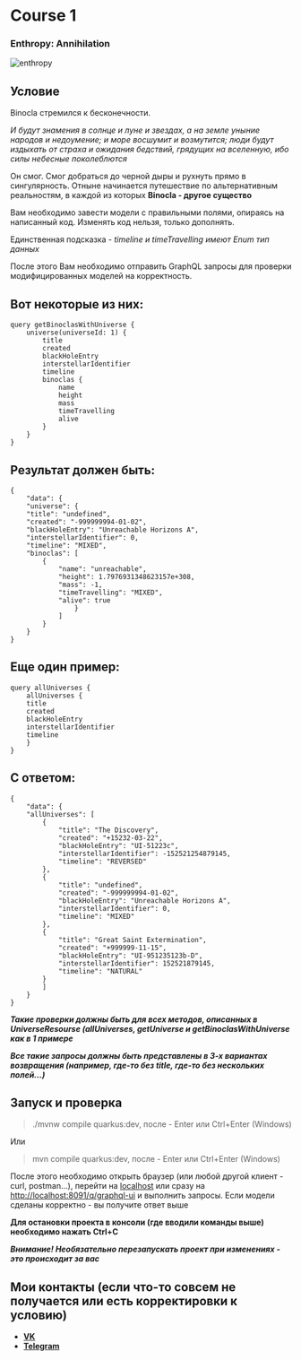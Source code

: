 # Course 1 #

### Enthropy: Annihilation

![enthropy](https://sun9-37.userapi.com/impg/2768knmp1sOk_lSp5u1ewaNSP3wCOEKXVOLN8A/Y9ljTC55gVE.jpg?size=1900x1188&quality=96&sign=9bed2156e73d497275594c91d7fcaccb&type=album)

## Условие ##

Binocla стремился к бесконечности.

*И будут знамения в солнце и луне и звездах, а на земле уныние народов и недоумение; и море восшумит и возмутится; люди
будут издыхать от страха и ожидания бедствий, грядущих на вселенную, ибо силы небесные поколеблются*

Он смог. Смог добраться до черной дыры и рухнуть прямо в сингулярность. Отныне начинается путешествие по альтернативным
реальностям, в каждой из которых **Binocla - другое существо**

Вам необходимо завести модели с правильными полями, опираясь на написанный код. Изменять код нельзя, только дополнять.

Единственная подсказка - *timeline и timeTravelling имеют Enum тип данных*

После этого Вам необходимо отправить GraphQL запросы для проверки модифицированных моделей на корректность.

**Вот некоторые из них**:
-

    query getBinoclasWithUniverse {
        universe(universeId: 1) {
            title
            created
            blackHoleEntry
            interstellarIdentifier
            timeline
            binoclas {
                name
                height
                mass
                timeTravelling
                alive
            }
        }
    }

Результат должен быть:
-

    {
        "data": {
        "universe": {
        "title": "undefined",
        "created": "-999999994-01-02",
        "blackHoleEntry": "Unreachable Horizons A",
        "interstellarIdentifier": 0,
        "timeline": "MIXED",
        "binoclas": [
            {
                "name": "unreachable",
                "height": 1.7976931348623157e+308,
                "mass": -1,
                "timeTravelling": "MIXED",
                "alive": true
                    }
                ]
            }
        }
    }

Еще один пример:
- 

    query allUniverses {
        allUniverses {
        title
        created
        blackHoleEntry
        interstellarIdentifier
        timeline
        }
    }

С ответом:
-

    {
        "data": {
        "allUniverses": [
            {
                "title": "The Discovery",
                "created": "+15232-03-22",
                "blackHoleEntry": "UI-51223c",
                "interstellarIdentifier": -152521254879145,
                "timeline": "REVERSED"
            },
            {
                "title": "undefined",
                "created": "-999999994-01-02",
                "blackHoleEntry": "Unreachable Horizons A",
                "interstellarIdentifier": 0,
                "timeline": "MIXED"
            },
            {
                "title": "Great Saint Extermination",
                "created": "+999999-11-15",
                "blackHoleEntry": "UI-951235123b-D",
                "interstellarIdentifier": 152521879145,
                "timeline": "NATURAL"
            }
            ]
        }
    }

***Такие проверки должны быть для всех методов, описанных в UniverseResourse (allUniverses, getUniverse и
getBinoclasWithUniverse как в 1 примере***

***Все такие запросы должны быть представлены в 3-х вариантах возвращения (например, где-то без title, где-то без
нескольких полей...)***

## Запуск и проверка ##

> ./mvnw compile quarkus:dev, после - Enter или Ctrl+Enter (Windows)

Или

> mvn compile quarkus:dev, после - Enter или Ctrl+Enter (Windows)

После этого необходимо открыть браузер (или любой другой клиент - curl, postman...), перейти
на [localhost](http://localhost:8091/)
или сразу на [http://localhost:8091/q/graphql-ui](http://localhost:8091/q/graphql-ui)
и выполнить запросы. Если модели сделаны корректно - вы получите ответ выше

**Для остановки проекта в консоли (где вводили команды выше) необходимо нажать Ctrl+C**

***Внимание! Необязательно перезапускать проект при изменениях - это происходит за вас***

## Мои контакты (если что-то совсем не получается или есть корректировки к условию) ##

- **[VK](https://vk.com/binocla)**
- **[Telegram](https://t.me/binocla)**